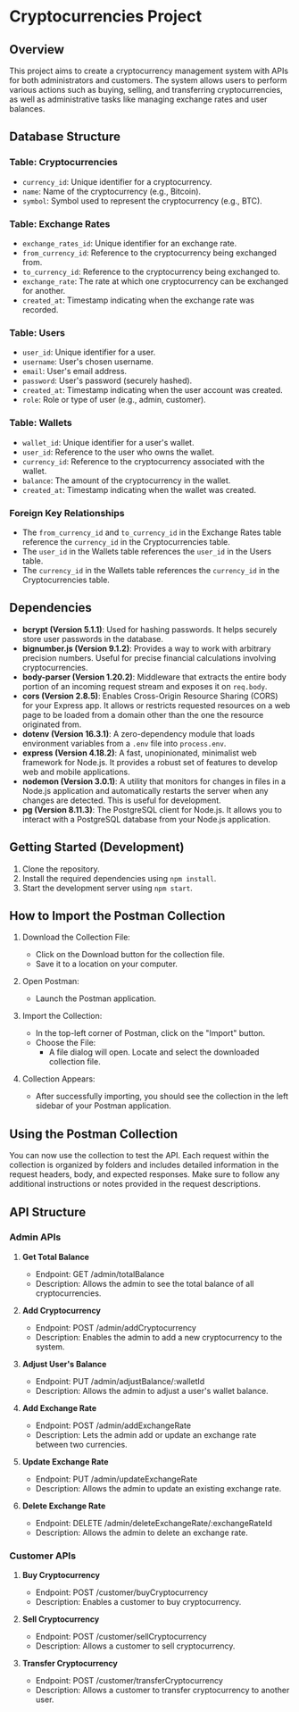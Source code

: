 # Cryptocurrencies Project

## Overview
This project aims to create a cryptocurrency management system with APIs for both administrators and customers. The system allows users to perform various actions such as buying, selling, and transferring cryptocurrencies, as well as administrative tasks like managing exchange rates and user balances.

## Database Structure

### Table: Cryptocurrencies
- `currency_id`: Unique identifier for a cryptocurrency.
- `name`: Name of the cryptocurrency (e.g., Bitcoin).
- `symbol`: Symbol used to represent the cryptocurrency (e.g., BTC).

### Table: Exchange Rates
- `exchange_rates_id`: Unique identifier for an exchange rate.
- `from_currency_id`: Reference to the cryptocurrency being exchanged from.
- `to_currency_id`: Reference to the cryptocurrency being exchanged to.
- `exchange_rate`: The rate at which one cryptocurrency can be exchanged for another.
- `created_at`: Timestamp indicating when the exchange rate was recorded.

### Table: Users
- `user_id`: Unique identifier for a user.
- `username`: User's chosen username.
- `email`: User's email address.
- `password`: User's password (securely hashed).
- `created_at`: Timestamp indicating when the user account was created.
- `role`: Role or type of user (e.g., admin, customer).

### Table: Wallets
- `wallet_id`: Unique identifier for a user's wallet.
- `user_id`: Reference to the user who owns the wallet.
- `currency_id`: Reference to the cryptocurrency associated with the wallet.
- `balance`: The amount of the cryptocurrency in the wallet.
- `created_at`: Timestamp indicating when the wallet was created.

### Foreign Key Relationships
- The `from_currency_id` and `to_currency_id` in the Exchange Rates table reference the `currency_id` in the Cryptocurrencies table.
- The `user_id` in the Wallets table references the `user_id` in the Users table.
- The `currency_id` in the Wallets table references the `currency_id` in the Cryptocurrencies table.

## Dependencies
- **bcrypt (Version 5.1.1)**: Used for hashing passwords. It helps securely store user passwords in the database.
- **bignumber.js (Version 9.1.2)**: Provides a way to work with arbitrary precision numbers. Useful for precise financial calculations involving cryptocurrencies.
- **body-parser (Version 1.20.2)**: Middleware that extracts the entire body portion of an incoming request stream and exposes it on `req.body`.
- **cors (Version 2.8.5)**: Enables Cross-Origin Resource Sharing (CORS) for your Express app. It allows or restricts requested resources on a web page to be loaded from a domain other than the one the resource originated from.
- **dotenv (Version 16.3.1)**: A zero-dependency module that loads environment variables from a `.env` file into `process.env`.
- **express (Version 4.18.2)**: A fast, unopinionated, minimalist web framework for Node.js. It provides a robust set of features to develop web and mobile applications.
- **nodemon (Version 3.0.1)**: A utility that monitors for changes in files in a Node.js application and automatically restarts the server when any changes are detected. This is useful for development.
- **pg (Version 8.11.3)**: The PostgreSQL client for Node.js. It allows you to interact with a PostgreSQL database from your Node.js application.

## Getting Started (Development)
1. Clone the repository.
2. Install the required dependencies using `npm install`.
3. Start the development server using `npm start`.

## How to Import the Postman Collection
1. Download the Collection File:
   - Click on the Download button for the collection file.
   - Save it to a location on your computer.
   
2. Open Postman:
   - Launch the Postman application.
   
3. Import the Collection:
   - In the top-left corner of Postman, click on the "Import" button.
   - Choose the File:
     - A file dialog will open. Locate and select the downloaded collection file.
   
4. Collection Appears:
   - After successfully importing, you should see the collection in the left sidebar of your Postman application.

## Using the Postman Collection
You can now use the collection to test the API. Each request within the collection is organized by folders and includes detailed information in the request headers, body, and expected responses. Make sure to follow any additional instructions or notes provided in the request descriptions.

## API Structure

### Admin APIs

1. **Get Total Balance**
   - Endpoint: GET /admin/totalBalance
   - Description: Allows the admin to see the total balance of all cryptocurrencies.

2. **Add Cryptocurrency**
   - Endpoint: POST /admin/addCryptocurrency
   - Description: Enables the admin to add a new cryptocurrency to the system.

3. **Adjust User's Balance**
   - Endpoint: PUT /admin/adjustBalance/:walletId
   - Description: Allows the admin to adjust a user's wallet balance.

4. **Add Exchange Rate**
   - Endpoint: POST /admin/addExchangeRate
   - Description: Lets the admin add or update an exchange rate between two currencies.

5. **Update Exchange Rate**
   - Endpoint: PUT /admin/updateExchangeRate
   - Description: Allows the admin to update an existing exchange rate.

6. **Delete Exchange Rate**
   - Endpoint: DELETE /admin/deleteExchangeRate/:exchangeRateId
   - Description: Allows the admin to delete an exchange rate.

### Customer APIs

1. **Buy Cryptocurrency**
   - Endpoint: POST /customer/buyCryptocurrency
   - Description: Enables a customer to buy cryptocurrency.

2. **Sell Cryptocurrency**
   - Endpoint: POST /customer/sellCryptocurrency
   - Description: Allows a customer to sell cryptocurrency.

3. **Transfer Cryptocurrency**
   - Endpoint: POST /customer/transferCryptocurrency
   - Description: Allows a customer to transfer cryptocurrency to another user.

